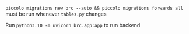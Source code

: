 ``piccolo migrations new brc --auto && piccolo migrations forwards all`` must be run whenever ``tables.py`` changes

Run ``python3.10 -m uvicorn brc.app:app`` to run backend